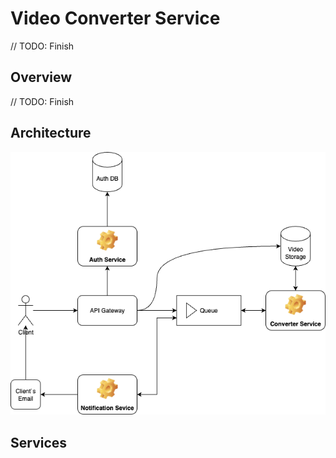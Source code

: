 # Video Converter Service

// TODO: Finish

## Overview

// TODO: Finish

## Architecture

![app_architecture.png](assets/app_architecture.png)

## Services